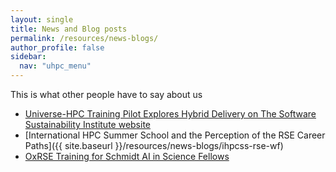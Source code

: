 ```yaml
---
layout: single  
title: News and Blog posts
permalink: /resources/news-blogs/
author_profile: false
sidebar:
  nav: "uhpc_menu"
---
```


This is what other people have to say about us

 - [Universe-HPC Training Pilot Explores Hybrid Delivery on The Software Sustainability Institute website](https://www.software.ac.uk/blog/universe-hpc-training-pilot-explores-hybrid-delivery)
 - [International HPC Summer School and the Perception of the RSE Career Paths]({{ site.baseurl }}/resources/news-blogs/ihpcss-rse-wf)
 - [OxRSE Training for Schmidt AI in Science Fellows](https://blog.oxrse.uk/blog/oxrse-training-for-schmidt-ai-in-science-fellows/)
